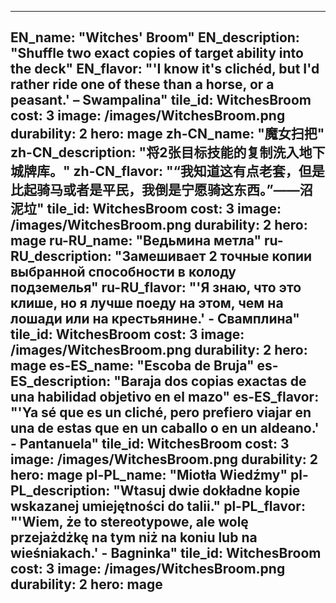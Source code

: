 ---

EN_name: "Witches' Broom"
EN_description: "Shuffle two exact copies of target ability into the deck"
EN_flavor: "'I know it's clichéd, but I'd rather ride one of these than a horse, or a peasant.' – Swampalina"
tile_id: WitchesBroom
cost: 3
image: /images/WitchesBroom.png
durability: 2
hero: mage
zh-CN_name: "魔女扫把"
zh-CN_description: "将2张目标技能的复制洗入地下城牌库。"
zh-CN_flavor: "“我知道这有点老套，但是比起骑马或者是平民，我倒是宁愿骑这东西。”——沼泥垃"
tile_id: WitchesBroom
cost: 3
image: /images/WitchesBroom.png
durability: 2
hero: mage
ru-RU_name: "Ведьмина метла"
ru-RU_description: "Замешивает 2 точные копии выбранной способности в колоду подземелья"
ru-RU_flavor: "'Я знаю, что это клише, но я лучше поеду на этом, чем на лошади или на крестьянине.' - Свамплина"
tile_id: WitchesBroom
cost: 3
image: /images/WitchesBroom.png
durability: 2
hero: mage
es-ES_name: "Escoba de Bruja"
es-ES_description: "Baraja dos copias exactas de una habilidad objetivo en el mazo"
es-ES_flavor: "'Ya sé que es un cliché, pero prefiero viajar en una de estas que en un caballo o en un aldeano.' - Pantanuela"
tile_id: WitchesBroom
cost: 3
image: /images/WitchesBroom.png
durability: 2
hero: mage
pl-PL_name: "Miotła Wiedźmy"
pl-PL_description: "Wtasuj dwie dokładne kopie wskazanej umiejętności do talii."
pl-PL_flavor: "'Wiem, że to stereotypowe, ale wolę przejażdżkę na tym niż na koniu lub na wieśniakach.' - Bagninka"
tile_id: WitchesBroom
cost: 3
image: /images/WitchesBroom.png
durability: 2
hero: mage
---